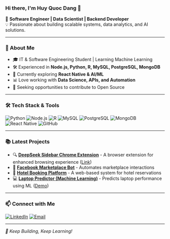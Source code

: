 ### Hi there, I'm Huy Quoc Dang 👋

🚀 **Software Engineer | Data Scientist | Backend Developer**  
💡 Passionate about building scalable systems, data analytics, and AI solutions.

---

### 📌 About Me
- 🎓 IT & Software Engineering Student | Learning Machine Learning
- 🛠️ Experienced in **Node.js, Python, R, MySQL, PostgreSQL, MongoDB**
- 🌱 Currently exploring **React Native & AI/ML**
- 📊 Love working with **Data Science, APIs, and Automation**
- 🎯 Seeking opportunities to contribute to Open Source

---

### 🛠️ Tech Stack & Tools

![Python](https://img.shields.io/badge/Python-3776AB?style=for-the-badge&logo=python&logoColor=white)
![Node.js](https://img.shields.io/badge/Node.js-339933?style=for-the-badge&logo=node.js&logoColor=white)
![R](https://img.shields.io/badge/R-276DC3?style=for-the-badge&logo=r&logoColor=white)
![MySQL](https://img.shields.io/badge/MySQL-4479A1?style=for-the-badge&logo=mysql&logoColor=white)
![PostgreSQL](https://img.shields.io/badge/PostgreSQL-336791?style=for-the-badge&logo=postgresql&logoColor=white)
![MongoDB](https://img.shields.io/badge/MongoDB-47A248?style=for-the-badge&logo=mongodb&logoColor=white)
![React Native](https://img.shields.io/badge/React_Native-61DAFB?style=for-the-badge&logo=react&logoColor=black)
![GitHub](https://img.shields.io/badge/GitHub-181717?style=for-the-badge&logo=github&logoColor=white)

---
<!--
### 🔥 GitHub Stats

![Your GitHub Stats](https://github-readme-stats.vercel.app/api?username=critdang&show_icons=true&theme=radical)
![Top Languages](https://github-readme-stats.vercel.app/api/top-langs/?username=critdang&layout=compact&theme=radical)

---
-->

### 📚 Latest Projects
- 🔍 **[DeepSeek Sidebar Chrome Extension](https://github.com/critdang/deepseek-sidebar-chrome-extension)** - A browser extension for enhanced browsing experience ([Link]([https://landing-page-deepseek-sidebar-chrome-extension.vercel.app/]))
- 🤖 **[Facebook Marketplace Bot](https://github.com/critdang/facebook-marketplace-bot)** - Automates marketplace interactions
- 🏨 **[Hotel Booking Platform](https://github.com/critdang/hotel-booking-platform)** - A web-based system for hotel reservations
- 💻 **[Laptop Predictor (Machine Learning)](https://github.com/critdang/machine-learning-laptop-predictor)** - Predicts laptop performance using ML ([Demo](https://machine-learning-laptop-predictor-mbaclyrhs5jjxzla58dmkc.streamlit.app/))
---

### 📫 Connect with Me
[![LinkedIn](https://img.shields.io/badge/LinkedIn-0A66C2?style=for-the-badge&logo=linkedin&logoColor=white)](https://www.linkedin.com/in/huydang10/)
[![Email](https://img.shields.io/badge/Email-D14836?style=for-the-badge&logo=gmail&logoColor=white)](mailto:critdang1010@gmail.com)
<!--
[![Portfolio](https://img.shields.io/badge/Portfolio-FF5722?style=for-the-badge&logo=web&logoColor=white)](https://yourportfolio.com)
-->
---

_🚀 Keep Building, Keep Learning!_

<!--
**critdang/critdang** is a ✨ _special_ ✨ repository because its `README.md` (this file) appears on your GitHub profile.

Here are some ideas to get you started:

- 🔭 I’m currently working on ...
- 🌱 I’m currently learning ...
- 👯 I’m looking to collaborate on ...
- 🤔 I’m looking for help with ...
- 💬 Ask me about ...
- 📫 How to reach me: ...
- 😄 Pronouns: ...
- ⚡ Fun fact: ...
-->
